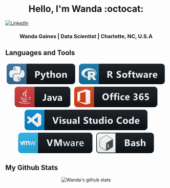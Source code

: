 <link rel="stylesheet" type="text/css" media="all" href="./styles/style.css" />

<div align=center>

<h1>Hello, I'm Wanda :octocat:</h1>

</div>

 <a href="www.linkedin.com/in/wandagaines">
    <img src="help/linkedin.svg" alt="LinkedIn" style="vertical-align:top margin:6px 4px">
  </a>  

<h3 align=center>Wanda Gaines | Data Scientist | Charlotte, NC, U.S.A</h3>

<!-- Languages and Tools > -->
## Languages and Tools 

<p align="center">
  <!-- Icons accedited to https://github.com/MikeCodesDotNET/ColoredBadges . Please follow Mike! -->
  <img src="/pics/python.svg" alt="Python" style="vertical-align:top; margin:4px"> 
  <img src="/pics/rsoftware.svg" alt="R Software" style="vertical-align:top; margin:4px">
  <img src="/pics/java.svg" alt="Java" style="vertical-align:top; margin:4px">
  <img src="/pics/office_365.svg" alt="Office_365" style="vertical-align:top; margin:4px"> 
  <img src="/pics/visualstudio_code.svg" alt="Visual Studio" style="vertical-align:top; margin:4px"> 
  <img src="/pics/vmware.svg" alt="vmware" style="vertical-align:top; margin:4px">
  <img src="/pics/bash.svg" alt="gitbash" style="vertical-align:top; margin:4px">

 
</p>

## My Github Stats
<div align=center>

![Wanda's github stats](https://github-readme-stats.vercel.app/api?username=wagaines&show_icons=true&theme=tokyonight)
</div>
